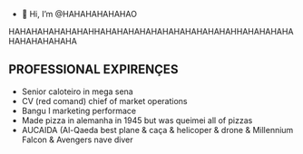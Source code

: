 - 👋 Hi, I’m @HAHAHAHAHAHAO


HAHAHAHAHAHAHAHHAHAHAHAHAHAHAHAHAHAHAHAHHAHAHAHAHAHAHAHAHAHAHA


## PROFESSIONAL EXPIRENÇES
- Senior caloteiro in mega sena
- CV (red comand) chief of market operations
- Bangu I marketing performace
- Made pizza in alemanha in 1945 but was queimei all of pizzas
- AUCAIDA (Al-Qaeda best plane & caça & helicoper & drone & Millennium Falcon & Avengers nave diver
